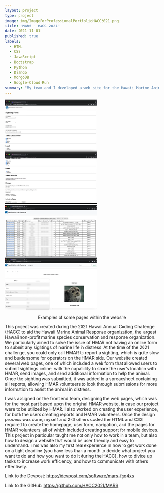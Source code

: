 ```yaml
---
layout: project
type: project
image: img/ImageForProfessionalPortfolioHACC2021.png
title: "MARS - HACC 2021"
date: 2021-11-01
published: true
labels:
  - HTML
  - CSS
  - JavaScript
  - Bootstrap
  - Python
  - Django
  - MongoDB
  - Google-Cloud-Run
summary: "My team and I developed a web site for the Hawaii Marine Animal Response organization that won first place in the 2021 Hawaii Annual Coding Challenge."
---
```


<div class="text-center p-4">
  <img width="300px" src="../img/projectimages/HMAR Sighting Form Top of Screen.png" class="img-thumbnail" >
  <img width="300px" src="../img/projectimages/HMAR Sighting Form Bottom of Screen.png" class="img-thumbnail" >
  <img width="300px" src="../img/projectimages/HMAR Spreadsheet Page.png" class="img-thumbnail" >
  <img width="300px" src="../img/projectimages/HMAR Specific Report.png" class="img-thumbnail" >
  <p style="text-align: center;">Examples of some pages within the website</p>
</div>

This project was created during the 2021 Hawaii Annual Coding Challenge (HACC) to aid the Hawaii Marine Animal Response organization, the largest Hawaii non-profit marine species conservation and response organization. 
We particularly aimed to solve the issue of HMAR not having an online form to submit any sightings of marine life in distress. 
At the time of the 2021 challenge, you could only call HMAR to report a sighting, which is quite slow and burdensome for operators on the HMAR side. 
Our website created several web pages, one of which included a web form that allowed users to submit sightings online, with the capability to share the user’s location with HMAR, send images, and send additional information to help the animal. 
Once the sighting was submitted, it was added to a spreadsheet containing all reports, allowing HMAR volunteers to look through submissions for more information to assist the animal in distress.

I was assigned on the front end team, designing the web pages, which was for the most part based upon the original HMAR website, in case our project were to be utilized by HMAR. 
I also worked on creating the user experience, for both the users creating reports and HMAR volunteers. 
Once the design process was done, myself and 2-3 others coded the HTML and CSS required to create the homepage, user form, navigation, and the pages for HMAR volunteers, all of which included creating support for mobile devices. 
This project in particular taught me not only how to work in a team, but also how to design a website that would be user friendly and easy to understand. 
This was also my first real experience in how to get work done on a tight deadline (you have less than a month to decide what project you want to do and how you want to do it during the HACC), how to divide up tasks to increase work efficiency, and how to communicate with others effectively.

Link to the Devpost: <a href="https://devpost.com/software/mars-fgq4xs">https://devpost.com/software/mars-fgq4xs</a>

Link to the GitHub: <a href="https://github.com/HACC2021/MARS">https://github.com/HACC2021/MARS</a>

